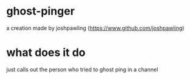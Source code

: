 # ghost-pinger
a creation made by joshpawling (https://www.github.com/joshpawling)

# what does it do
just calls out the person who tried to ghost ping in a channel
